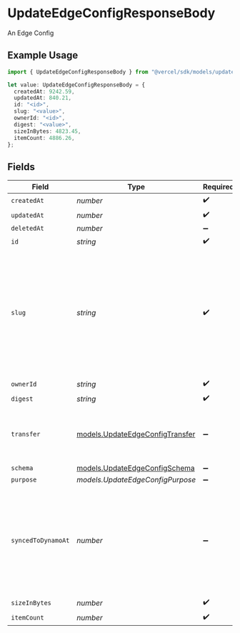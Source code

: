 # UpdateEdgeConfigResponseBody

An Edge Config

## Example Usage

```typescript
import { UpdateEdgeConfigResponseBody } from "@vercel/sdk/models/updateedgeconfigop.js";

let value: UpdateEdgeConfigResponseBody = {
  createdAt: 9242.59,
  updatedAt: 840.21,
  id: "<id>",
  slug: "<value>",
  ownerId: "<id>",
  digest: "<value>",
  sizeInBytes: 4823.45,
  itemCount: 4886.26,
};
```

## Fields

| Field                                                                                                                                                 | Type                                                                                                                                                  | Required                                                                                                                                              | Description                                                                                                                                           |
| ----------------------------------------------------------------------------------------------------------------------------------------------------- | ----------------------------------------------------------------------------------------------------------------------------------------------------- | ----------------------------------------------------------------------------------------------------------------------------------------------------- | ----------------------------------------------------------------------------------------------------------------------------------------------------- |
| `createdAt`                                                                                                                                           | *number*                                                                                                                                              | :heavy_check_mark:                                                                                                                                    | N/A                                                                                                                                                   |
| `updatedAt`                                                                                                                                           | *number*                                                                                                                                              | :heavy_check_mark:                                                                                                                                    | N/A                                                                                                                                                   |
| `deletedAt`                                                                                                                                           | *number*                                                                                                                                              | :heavy_minus_sign:                                                                                                                                    | N/A                                                                                                                                                   |
| `id`                                                                                                                                                  | *string*                                                                                                                                              | :heavy_check_mark:                                                                                                                                    | N/A                                                                                                                                                   |
| `slug`                                                                                                                                                | *string*                                                                                                                                              | :heavy_check_mark:                                                                                                                                    | Name for the Edge Config Names are not unique. Must start with an alphabetic character and can contain only alphanumeric characters and underscores). |
| `ownerId`                                                                                                                                             | *string*                                                                                                                                              | :heavy_check_mark:                                                                                                                                    | N/A                                                                                                                                                   |
| `digest`                                                                                                                                              | *string*                                                                                                                                              | :heavy_check_mark:                                                                                                                                    | N/A                                                                                                                                                   |
| `transfer`                                                                                                                                            | [models.UpdateEdgeConfigTransfer](../models/updateedgeconfigtransfer.md)                                                                              | :heavy_minus_sign:                                                                                                                                    | Keeps track of the current state of the Edge Config while it gets transferred.                                                                        |
| `schema`                                                                                                                                              | [models.UpdateEdgeConfigSchema](../models/updateedgeconfigschema.md)                                                                                  | :heavy_minus_sign:                                                                                                                                    | N/A                                                                                                                                                   |
| `purpose`                                                                                                                                             | *models.UpdateEdgeConfigPurpose*                                                                                                                      | :heavy_minus_sign:                                                                                                                                    | N/A                                                                                                                                                   |
| `syncedToDynamoAt`                                                                                                                                    | *number*                                                                                                                                              | :heavy_minus_sign:                                                                                                                                    | Timestamp of when the Edge Config was synced to DynamoDB initially. It is only set when syncing the entire Edge Config, not when updating.            |
| `sizeInBytes`                                                                                                                                         | *number*                                                                                                                                              | :heavy_check_mark:                                                                                                                                    | N/A                                                                                                                                                   |
| `itemCount`                                                                                                                                           | *number*                                                                                                                                              | :heavy_check_mark:                                                                                                                                    | N/A                                                                                                                                                   |